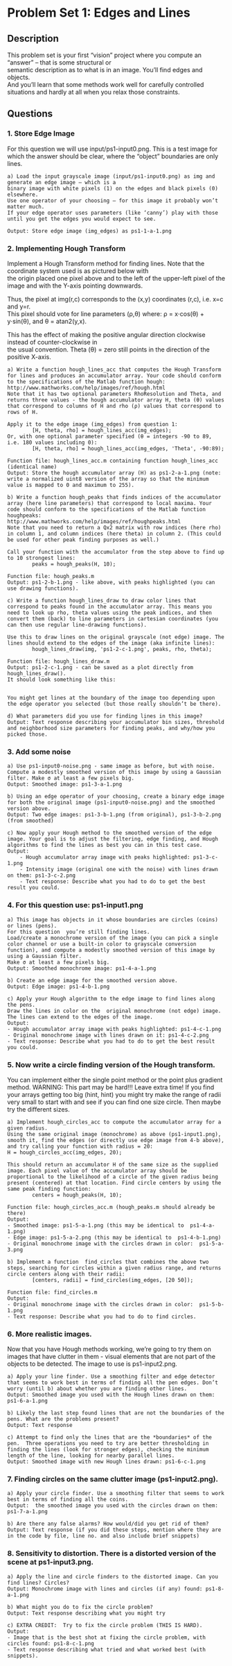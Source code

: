 # Problem Set 1: Edges and Lines

## Description
This problem set is your first “vision” project where you compute an “answer” – that is some structural or   
semantic description as to what is in an image. You’ll find edges and objects.  
And you’ll learn that some methods work well for carefully controlled situations and hardly at all when you relax those constraints.

## Questions
### 1. Store Edge Image
For this question we will use input/ps1-input0.png. 
This is a test image for which the answer should be clear, where the “object” boundaries are only lines. 

    a) Load the input grayscale image (input/ps1-input0.png) as img and generate an edge image – which is a   
    binary image with white pixels (1) on the edges and black pixels (0) elsewhere.   
    Use one operator of your choosing – for this image it probably won’t matter much.   
    If your edge operator uses parameters (like ‘canny’) play with those until you get the edges you would expect to see.

    Output: Store edge image (img_edges) as ps1-1-a-1.png

### 2. Implementing Hough Transform
Implement a Hough Transform method for finding lines. Note that the coordinate system used is as pictured below with   
the origin placed one pixel above and to the left of the upper-left pixel of the image and with the Y-axis pointing downwards.

Thus, the pixel at img(r,c) corresponds to the (x,y) coordinates (r,c), i.e. x=c and y=r.   
This pixel should vote for line parameters (ρ,θ) where: ρ = x⋅cos(θ) + y⋅sin(θ), and θ = atan2(y,x).

This has the effect of making the positive angular direction clockwise instead of counter-clockwise in  
the usual convention. Theta (θ) = zero still points in the direction of the positive X-axis.

    a) Write a function hough_lines_acc that computes the Hough Transform for lines and produces an accumulator array. Your code should conform to the specifications of the Matlab function hough: http://www.mathworks.com/help/images/ref/hough.html
    Note that it has two optional parameters RhoResolution and Theta, and returns three values - the hough accumulator array H, theta (θ) values that correspond to columns of H and rho (ρ) values that correspond to rows of H.

    Apply it to the edge image (img_edges) from question 1:
            [H, theta, rho] = hough_lines_acc(img_edges);
    Or, with one optional parameter specified (θ = integers -90 to 89, i.e. 180 values including 0):
            [H, theta, rho] = hough_lines_acc(img_edges, 'Theta', -90:89);

    Function file: hough_lines_acc.m containing function hough_lines_acc (identical name)
    Output: Store the hough accumulator array (H) as ps1-2-a-1.png (note: write a normalized uint8 version of the array so that the minimum value is mapped to 0 and maximum to 255).

    b) Write a function hough_peaks that finds indices of the accumulator array (here line parameters) that correspond to local maxima. Your code should conform to the specifications of the Matlab function houghpeaks:
    http://www.mathworks.com/help/images/ref/houghpeaks.html
    Note that you need to return a Qx2 matrix with row indices (here rho) in column 1, and column indices (here theta) in column 2. (This could be used for other peak finding purposes as well.)
    
    Call your function with the accumulator from the step above to find up to 10 strongest lines:
            peaks = hough_peaks(H, 10);
    
    Function file: hough_peaks.m
    Output: ps1-2-b-1.png - like above, with peaks highlighted (you can use drawing functions).
    
    c) Write a function hough_lines_draw to draw color lines that correspond to peaks found in the accumulator array. This means you need to look up rho, theta values using the peak indices, and then convert them (back) to line parameters in cartesian coordinates (you can then use regular line-drawing functions).
    
    Use this to draw lines on the original grayscale (not edge) image. The lines should extend to the edges of the image (aka infinite lines):
            hough_lines_draw(img, 'ps1-2-c-1.png', peaks, rho, theta);
    
    Function file: hough_lines_draw.m
    Output: ps1-2-c-1.png - can be saved as a plot directly from hough_lines_draw().
    It should look something like this:
    
    
    You might get lines at the boundary of the image too depending upon the edge operator you selected (but those really shouldn’t be there).
    
    d) What parameters did you use for finding lines in this image?
    Output: Text response describing your accumulator bin sizes, threshold and neighborhood size parameters for finding peaks, and why/how you picked those.

### 3. Add some noise
    a) Use ps1-input0-noise.png - same image as before, but with noise. Compute a modestly smoothed version of this image by using a Gaussian filter. Make σ at least a few pixels big.
    Output: Smoothed image: ps1-3-a-1.png

    b) Using an edge operator of your choosing, create a binary edge image for both the original image (ps1-input0-noise.png) and the smoothed version above.
    Output: Two edge images: ps1-3-b-1.png (from original), ps1-3-b-2.png (from smoothed)
    
    c) Now apply your Hough method to the smoothed version of the edge image. Your goal is to adjust the filtering, edge finding, and Hough algorithms to find the lines as best you can in this test case.
    Output:
        - Hough accumulator array image with peaks highlighted: ps1-3-c-1.png 
        - Intensity image (original one with the noise) with lines drawn on them: ps1-3-c-2.png
        - Text response: Describe what you had to do to get the best result you could.

### 4. For this question use: ps1-input1.png
    a) This image has objects in it whose boundaries are circles (coins) or lines (pens). 
    For this question  you’re still finding lines. 
    Load/create a monochrome version of the image (you can pick a single color channel or use a built-in color to grayscale conversion function), and compute a modestly smoothed version of this image by using a Gaussian filter. 
    Make σ at least a few pixels big.
    Output: Smoothed monochrome image: ps1-4-a-1.png
    
    b) Create an edge image for the smoothed version above.
    Output: Edge image: ps1-4-b-1.png
    
    c) Apply your Hough algorithm to the edge image to find lines along the pens. 
    Draw the lines in color on the  original monochrome (not edge) image. 
    The lines can extend to the edges of the image.
    Output:
    - Hough accumulator array image with peaks highlighted: ps1-4-c-1.png
    - Original monochrome image with lines drawn on it: ps1-4-c-2.png
    - Text response: Describe what you had to do to get the best result you could.

### 5. Now write a circle finding version of the Hough transform.
You can implement either the single point method or the point plus gradient method. 
WARNING: This part may be hard!!! Leave extra time!
If you find your arrays getting too big (hint, hint) you might try make the range of radii very small to start with and
see if you can find one size circle. Then maybe try the different sizes.
    
    a) Implement hough_circles_acc to compute the accumulator array for a given radius.
    Using the same original image (monochrome) as above (ps1-input1.png), smooth it, find the edges (or directly use edge image from 4-b above), and try calling your function with radius = 20:
    H = hough_circles_acc(img_edges, 20);

    This should return an accumulator H of the same size as the supplied image. Each pixel value of the accumulator array should be proportional to the likelihood of a circle of the given radius being present (centered) at that location. Find circle centers by using the same peak finding function:
            centers = hough_peaks(H, 10);
    
    Function file: hough_circles_acc.m (hough_peaks.m should already be there)
    Output:
    - Smoothed image: ps1-5-a-1.png (this may be identical to  ps1-4-a-1.png)
    - Edge image: ps1-5-a-2.png (this may be identical to  ps1-4-b-1.png)
    - Original monochrome image with the circles drawn in color:  ps1-5-a-3.png
    
    b) Implement a function  find_circles that combines the above two steps, searching for circles within a given radius range, and returns circle centers along with their radii:
            [centers, radii] = find_circles(img_edges, [20 50]);
    
    Function file: find_circles.m
    Output:
    - Original monochrome image with the circles drawn in color:  ps1-5-b-1.png
    - Text response: Describe what you had to do to find circles.

### 6. More realistic images. 
Now that you have Hough methods working, we’re going to try them on images that have clutter in them - visual elements that are not part of the objects to be detected. The image to use is ps1-input2.png.
   
    a) Apply your line finder. Use a smoothing filter and edge detector that seems to work best in terms of finding all the pen edges. Don’t worry (until b) about whether you are finding other lines.
    Output: Smoothed image you used with the Hough lines drawn on them: ps1-6-a-1.png
    
    b) Likely the last step found lines that are not the boundaries of the pens. What are the problems present?
    Output: Text response
    
    c) Attempt to find only the lines that are the *boundaries* of the pen.  Three operations you need to try are better thresholding in finding the lines (look for stronger edges), checking the minimum length of the line, looking for nearby parallel lines.
    Output: Smoothed image with new Hough lines drawn: ps1-6-c-1.png

### 7. Finding circles on the same clutter image (ps1-input2.png).
    a) Apply your circle finder. Use a smoothing filter that seems to work best in terms of finding all the coins.
    Output:  the smoothed image you used with the circles drawn on them: ps1-7-a-1.png
    
    b) Are there any false alarms? How would/did you get rid of them?
    Output: Text response (if you did these steps, mention where they are in the code by file, line no. and also include brief snippets)

### 8. Sensitivity to distortion. There is a distorted version of the scene at ps1-input3.png.
    a) Apply the line and circle finders to the distorted image. Can you find lines? Circles?  
    Output: Monochrome image with lines and circles (if any) found: ps1-8-a-1.png
    
    b) What might you do to fix the circle problem?
    Output: Text response describing what you might try
    
    c) EXTRA CREDIT:  Try to fix the circle problem (THIS IS HARD).
    Output:
    - Image that is the best shot at fixing the circle problem, with circles found: ps1-8-c-1.png
    - Text response describing what tried and what worked best (with snippets).

